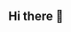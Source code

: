 ## Hi there 👋

<!--
**amandac4518/amandac4518** is a ✨ _special_ ✨ repository because its `README.md` (this file) appears on your GitHub profile.

Here are some ideas to get you started:

- 🔭 I’m currently working on nothing at the moment!
- 🌱 I’m currently learning python!
- 👯 I’m looking to collaborate on possibly coding projects!
- 🤔 I’m looking for help with: learning new coding languages 
- 💬 Ask me about: NYC!!
- 📫 How to reach me: chen.ama@northeastern.edu
- 😄 Pronouns: She/Her
- ⚡ Fun fact: Strong orange juice over apple juice advocate
-->
